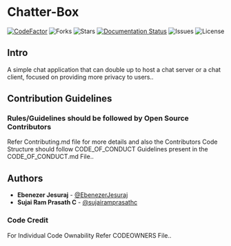 # Chatter-Box

[![CodeFactor](https://www.codefactor.io/repository/github/alien-inc/chatter-box/badge)](https://www.codefactor.io/repository/github/alien-inc/chatter-box)
![Forks](https://img.shields.io/github/forks/Alien-Inc/Chatter-Box)
![Stars](https://img.shields.io/github/stars/Alien-Inc/Chatter-Box)
[![Documentation Status](https://readthedocs.org/projects/chatter-box/badge/?version=latest)](https://chatter-box.readthedocs.io/en/latest/?badge=latest)
![Issues](https://img.shields.io/github/issues/Alien-Inc/Chatter-Box)
![License](https://img.shields.io/github/license/Alien-Inc/Chatter-Box)


## Intro
A simple chat application that can double up to host a chat server or a chat client, focused on providing more privacy to users..

## Contribution Guidelines

### Rules/Guidelines should be followed by Open Source Contributors 

Refer Contributing.md file for more details and also the Contributors Code Structure should follow CODE_OF_CONDUCT Guidelines present in the CODE_OF_CONDUCT.md File..

## Authors

* **Ebenezer Jesuraj** - [@EbenezerJesuraj](https://github.com/EbenezerJesuraj)
* **Sujai Ram Prasath C** - [@sujairamprasathc](https://github.com/sujairamprasathc)

### Code Credit

For Individual Code Ownability Refer CODEOWNERS File..